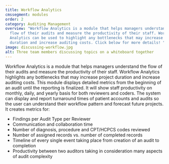 ```yaml
---
title: Workflow Analytics
cmssegment: modules
order: 2
category: Auditing Management
overview: "Workflow Analytics is a module that helps managers understand the
  flow of their audits and measure the productivity of their staff. Workflow
  Analytics can be used to highlight any bottlenecks that may increase project
  duration and increase auditing costs. Click below for more details! "
image: discussing-workflow.jpg
alt: Three team members discussing topics on a whiteboard together
---
```

Workflow Analytics is a module that helps managers understand the flow of their audits and measure the productivity of their staff. Workflow Analytics highlights any bottlenecks that may increase project duration and increase auditing costs. This module displays detailed metrics from the beginning of an audit until the reporting is finalized. It will show staff productivity on monthly, daily, and yearly basis for both reviewers and coders. The system can display and report turnaround times of patient accounts and audits so the user can understand their workflow pattern and forecast future projects. It creates metrics for:

* Findings per Audit Type per Reviewer
* Communication and collaboration time
* Number of diagnosis, procedure and CPT/HCPCS codes reviewed
* Number of assigned records vs. number of completed records
* Timeline of every single event taking place from creation of an audit to completion
* Productivity between two auditors taking in consideration many aspects of audit complexity